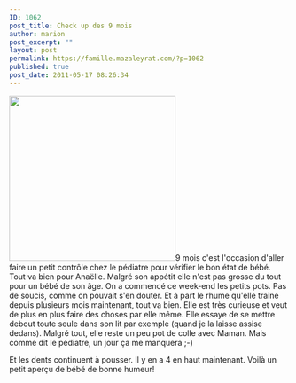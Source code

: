 ```yaml
---
ID: 1062
post_title: Check up des 9 mois
author: marion
post_excerpt: ""
layout: post
permalink: https://famille.mazaleyrat.com/?p=1062
published: true
post_date: 2011-05-17 08:26:34
---
```

<a href="http://famille.mazaleyrat.com/wp-content/uploads/2011/05/clin-doeil.jpg"><img src="http://famille.mazaleyrat.com/wp-content/uploads/2011/05/clin-doeil-300x298.jpg" alt="" title="clin d&#039;oeil" width="300" height="298" class="alignleft size-medium wp-image-1063" /></a>9 mois c'est l'occasion d'aller faire un petit contrôle chez le pédiatre pour vérifier le bon état de bébé. Tout va bien pour Anaëlle. 
Malgré son appétit elle n'est pas grosse du tout pour un bébé de son âge. On a commencé ce week-end les petits pots. Pas de soucis, comme on pouvait s'en douter. 
Et à part le rhume qu'elle traîne depuis plusieurs mois maintenant, tout va bien. Elle est très curieuse et veut de plus en plus faire des choses par elle même. Elle essaye de se mettre debout toute seule dans son lit par exemple (quand je la laisse assise dedans). Malgré tout, elle reste un peu pot de colle avec Maman. Mais comme dit le pédiatre, un jour ça me manquera ;-)

Et les dents continuent à pousser. Il y en a 4 en haut maintenant. Voilà un petit aperçu de bébé de bonne humeur!